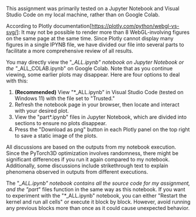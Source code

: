 This assignment was primarily tested on a Jupyter Notebook and Visual Studio Code on my local machine, rather than on Google Colab.

According to Plotly documentation[https://plotly.com/python/webgl-vs-svg/]: It may not be possible to render more than 8 WebGL-involving figures on the same page at the same time. Since Plotly cannot display many figures in a single IPYNB file, we have divided our file into several parts to facilitate a more comprehensive review of all results.

You may directly view the "*_ALL.ipynb" notebook on Jupyter Notebook or the "*_ALL_COLAB.ipynb" on Google Colab. Note that as you continue viewing, some earlier plots may disappear. Here are four options to deal with this:
1. **(Recommended)** View "*_ALL.ipynb" in Visual Studio Code (tested on Windows 11) with the file set to "Trusted."
2. Refresh the notebook page in your browser, then locate and interact with your desired plot.
3. View the "part*.ipynb" files in Jupyter Notebook, which are divided into sections to ensure no plots disappear.
4. Press the "Download as png" button in each Plotly panel on the top right to save a static image of the plots.

All discussions are based on the outputs from my notebook execution. Since the PyTorch3D optimization involves randomness, there might be significant differences if you run it again compared to my notebook. Additionally, some discussions include strikethrough text to explain phenomena observed in outputs from different executions.

The "*_ALL.ipynb" notebook contains all the source code for my assignment, and the "part*" files function in the same way as this notebook. If you want to experiment with the "*_ALL.ipynb" notebook, you can either "Restart the kernel and run all cells" or execute it block by block. However, avoid running any previous blocks more than once as it could cause unexpected behavior.